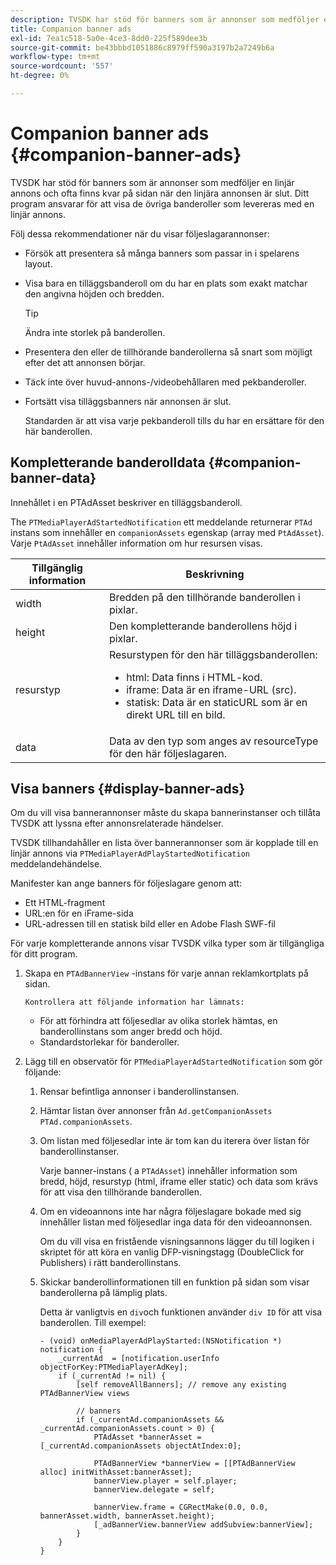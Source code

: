 ```yaml
---
description: TVSDK har stöd för banners som är annonser som medföljer en linjär annons och ofta finns kvar på sidan när den linjära annonsen är slut. Ditt program ansvarar för att visa de övriga banderoller som levereras med en linjär annons.
title: Companion banner ads
exl-id: 7ea1c518-5a0e-4ce3-8dd0-225f589dee3b
source-git-commit: be43bbbd1051886c8979ff590a3197b2a7249b6a
workflow-type: tm+mt
source-wordcount: '557'
ht-degree: 0%

---
```


# Companion banner ads {#companion-banner-ads}

TVSDK har stöd för banners som är annonser som medföljer en linjär annons och ofta finns kvar på sidan när den linjära annonsen är slut. Ditt program ansvarar för att visa de övriga banderoller som levereras med en linjär annons.

Följ dessa rekommendationer när du visar följeslagarannonser:

* Försök att presentera så många banners som passar in i spelarens layout.
* Visa bara en tilläggsbanderoll om du har en plats som exakt matchar den angivna höjden och bredden.

   >[!TIP]
   >
   >Ändra inte storlek på banderollen.

* Presentera den eller de tillhörande banderollerna så snart som möjligt efter det att annonsen börjar.
* Täck inte över huvud-annons-/videobehållaren med pekbanderoller.
* Fortsätt visa tilläggsbanners när annonsen är slut.

   Standarden är att visa varje pekbanderoll tills du har en ersättare för den här banderollen.

## Kompletterande banderolldata {#companion-banner-data}

Innehållet i en PTAdAsset beskriver en tilläggsbanderoll.

<!--<a id="section_D730B4FD6FD749E9860B6A07FC110552"></a>-->

The `PTMediaPlayerAdStartedNotification` ett meddelande returnerar `PTAd` instans som innehåller en `companionAssets` egenskap (array med `PtAdAsset`).
Varje `PtAdAsset` innehåller information om hur resursen visas.

<table id="table_760C885E2DCA4BE983CC57FDA7BD5B14"> 
 <thead> 
  <tr> 
   <th colname="col1" class="entry"><b>Tillgänglig information</b></th> 
   <th colname="col2" class="entry"><b>Beskrivning</b></th> 
  </tr> 
 </thead>
 <tbody> 
  <tr> 
   <td colname="col1"> width </td> 
   <td colname="col2"> Bredden på den tillhörande banderollen i pixlar. </td> 
  </tr> 
  <tr> 
   <td colname="col1"> height </td> 
   <td colname="col2"> Den kompletterande banderollens höjd i pixlar. </td> 
  </tr> 
  <tr> 
   <td colname="col1"> resurstyp </td> 
   <td colname="col2">Resurstypen för den här tilläggsbanderollen: 
    <ul id="ul_A067787FE49E4B6095BE0AC1D447DBB3"> 
     <li id="li_02B7224C67004095B3F6E50FD21E507E">html: Data finns i HTML-kod. </li> 
     <li id="li_5F37E14472424F808C6094F42009E676">iframe: Data är en iframe-URL (src). </li> 
     <li id="li_76B945007CE842158B5125422765E0B2">statisk: Data är en staticURL som är en direkt URL till en bild. </li> 
    </ul> </td> 
  </tr> 
  <tr> 
   <td colname="col1"> data </td> 
   <td colname="col2"> Data av den typ som anges av <span class="codeph">resourceType</span> för den här följeslagaren. </td> 
  </tr> 
 </tbody> 
</table>

## Visa banners {#display-banner-ads}

Om du vill visa bannerannonser måste du skapa bannerinstanser och tillåta TVSDK att lyssna efter annonsrelaterade händelser.

TVSDK tillhandahåller en lista över bannerannonser som är kopplade till en linjär annons via `PTMediaPlayerAdPlayStartedNotification` meddelandehändelse.

Manifester kan ange banners för följeslagare genom att:

* Ett HTML-fragment
* URL:en för en iFrame-sida
* URL-adressen till en statisk bild eller en Adobe Flash SWF-fil

För varje kompletterande annons visar TVSDK vilka typer som är tillgängliga för ditt program.

1. Skapa en `PTAdBannerView`  -instans för varje annan reklamkortplats på sidan.

       Kontrollera att följande information har lämnats:
   
   * För att förhindra att följesedlar av olika storlek hämtas, en banderollinstans som anger bredd och höjd.
   * Standardstorlekar för banderoller.

1. Lägg till en observatör för `PTMediaPlayerAdStartedNotification` som gör följande:
   1. Rensar befintliga annonser i banderollinstansen.
   1. Hämtar listan över annonser från `Ad.getCompanionAssets` `PTAd.companionAssets`.
   1. Om listan med följesedlar inte är tom kan du iterera över listan för banderollinstanser.

      Varje banner-instans ( a `PTAdAsset`) innehåller information som bredd, höjd, resurstyp (html, iframe eller static) och data som krävs för att visa den tillhörande banderollen.
   1. Om en videoannons inte har några följeslagare bokade med sig innehåller listan med följesedlar inga data för den videoannonsen.

      Om du vill visa en fristående visningsannons lägger du till logiken i skriptet för att köra en vanlig DFP-visningstagg (DoubleClick for Publishers) i rätt banderollinstans.
   1. Skickar banderollinformationen till en funktion på sidan som visar banderollerna på lämplig plats.

      Detta är vanligtvis en `div`och funktionen använder `div ID` för att visa banderollen. Till exempel:

      ```
      - (void) onMediaPlayerAdPlayStarted:(NSNotification *) notification { 
          _currentAd  = [notification.userInfo  objectForKey:PTMediaPlayerAdKey];  
          if (_currentAd != nil) { 
              [self removeAllBanners]; // remove any existing PTAdBannerView views 
      
              // banners 
              if (_currentAd.companionAssets && _currentAd.companionAssets.count > 0) { 
                  PTAdAsset *bannerAsset = [_currentAd.companionAssets objectAtIndex:0]; 
      
                  PTAdBannerView *bannerView = [[PTAdBannerView alloc] initWithAsset:bannerAsset];  
                  bannerView.player = self.player; 
                  bannerView.delegate = self; 
      
                  bannerView.frame = CGRectMake(0.0, 0.0, bannerAsset.width, bannerAsset.height);  
                  [_adBannerView.bannerView addSubview:bannerView]; 
              } 
          } 
      }
      ```
